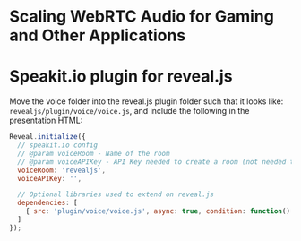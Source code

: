 Scaling WebRTC Audio for Gaming and Other Applications
===========================









Speakit.io plugin for reveal.js
================


Move the voice folder into the reveal.js plugin folder such that it looks like: `revealjs/plugin/voice/voice.js`, and include the following in the presentation HTML:

```javascript
Reveal.initialize({
  // speakit.io config
  // @param voiceRoom - Name of the room
  // @param voiceAPIKey - API Key needed to create a room (not needed to join a room)
  voiceRoom: 'revealjs',
  voiceAPIKey: '',

  // Optional libraries used to extend on reveal.js
  dependencies: [
    { src: 'plugin/voice/voice.js', async: true, condition: function() { return !!document.body.classList; } }
  ]
});
```
